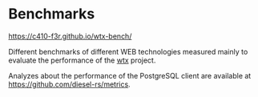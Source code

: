 # Benchmarks

<https://c410-f3r.github.io/wtx-bench/>

Different benchmarks of different WEB technologies measured mainly to evaluate the performance of the [wtx](https://github.com/c410-f3r/wtx) project.

Analyzes about the performance of the PostgreSQL client are available at <https://github.com/diesel-rs/metrics>.